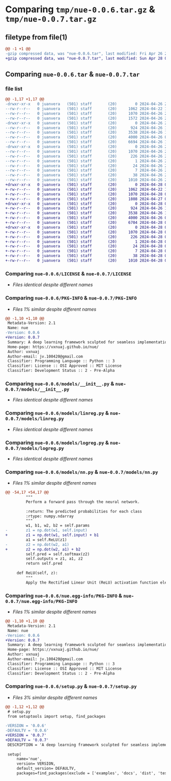 # Comparing `tmp/nue-0.0.6.tar.gz` & `tmp/nue-0.0.7.tar.gz`

## filetype from file(1)

```diff
@@ -1 +1 @@
-gzip compressed data, was "nue-0.0.6.tar", last modified: Fri Apr 26 21:57:18 2024, max compression
+gzip compressed data, was "nue-0.0.7.tar", last modified: Sun Apr 28 02:35:47 2024, max compression
```

## Comparing `nue-0.0.6.tar` & `nue-0.0.7.tar`

### file list

```diff
@@ -1,17 +1,17 @@
-drwxr-xr-x   0 juanvera   (501) staff       (20)        0 2024-04-26 21:57:18.949522 nue-0.0.6/
--rw-r--r--   0 juanvera   (501) staff       (20)     1062 2024-04-22 16:56:55.000000 nue-0.0.6/LICENSE
--rw-r--r--   0 juanvera   (501) staff       (20)     1070 2024-04-26 21:57:18.949173 nue-0.0.6/PKG-INFO
--rw-r--r--   0 juanvera   (501) staff       (20)     1572 2024-04-26 21:49:31.000000 nue-0.0.6/README.md
-drwxr-xr-x   0 juanvera   (501) staff       (20)        0 2024-04-26 21:57:18.947490 nue-0.0.6/models/
--rw-r--r--   0 juanvera   (501) staff       (20)      924 2024-04-26 15:20:27.000000 nue-0.0.6/models/__init__.py
--rw-r--r--   0 juanvera   (501) staff       (20)     3538 2024-04-26 12:46:29.000000 nue-0.0.6/models/linreg.py
--rw-r--r--   0 juanvera   (501) staff       (20)     4000 2024-04-26 02:56:06.000000 nue-0.0.6/models/logreg.py
--rw-r--r--   0 juanvera   (501) staff       (20)     6694 2024-04-26 12:51:41.000000 nue-0.0.6/models/nn.py
-drwxr-xr-x   0 juanvera   (501) staff       (20)        0 2024-04-26 21:57:18.948667 nue-0.0.6/nue.egg-info/
--rw-r--r--   0 juanvera   (501) staff       (20)     1070 2024-04-26 21:57:18.000000 nue-0.0.6/nue.egg-info/PKG-INFO
--rw-r--r--   0 juanvera   (501) staff       (20)      226 2024-04-26 21:57:18.000000 nue-0.0.6/nue.egg-info/SOURCES.txt
--rw-r--r--   0 juanvera   (501) staff       (20)        1 2024-04-26 21:57:18.000000 nue-0.0.6/nue.egg-info/dependency_links.txt
--rw-r--r--   0 juanvera   (501) staff       (20)       24 2024-04-26 21:57:18.000000 nue-0.0.6/nue.egg-info/requires.txt
--rw-r--r--   0 juanvera   (501) staff       (20)        7 2024-04-26 21:57:18.000000 nue-0.0.6/nue.egg-info/top_level.txt
--rw-r--r--   0 juanvera   (501) staff       (20)       38 2024-04-26 21:57:18.949596 nue-0.0.6/setup.cfg
--rw-r--r--   0 juanvera   (501) staff       (20)     1010 2024-04-26 21:56:55.000000 nue-0.0.6/setup.py
+drwxr-xr-x   0 juanvera   (501) staff       (20)        0 2024-04-28 02:35:47.071931 nue-0.0.7/
+-rw-r--r--   0 juanvera   (501) staff       (20)     1062 2024-04-22 16:56:55.000000 nue-0.0.7/LICENSE
+-rw-r--r--   0 juanvera   (501) staff       (20)     1070 2024-04-28 02:35:47.071688 nue-0.0.7/PKG-INFO
+-rw-r--r--   0 juanvera   (501) staff       (20)     1808 2024-04-27 02:26:41.000000 nue-0.0.7/README.md
+drwxr-xr-x   0 juanvera   (501) staff       (20)        0 2024-04-28 02:35:47.067763 nue-0.0.7/models/
+-rw-r--r--   0 juanvera   (501) staff       (20)      924 2024-04-26 15:20:27.000000 nue-0.0.7/models/__init__.py
+-rw-r--r--   0 juanvera   (501) staff       (20)     3538 2024-04-26 12:46:29.000000 nue-0.0.7/models/linreg.py
+-rw-r--r--   0 juanvera   (501) staff       (20)     4000 2024-04-26 02:56:06.000000 nue-0.0.7/models/logreg.py
+-rw-r--r--   0 juanvera   (501) staff       (20)     6704 2024-04-28 02:34:28.000000 nue-0.0.7/models/nn.py
+drwxr-xr-x   0 juanvera   (501) staff       (20)        0 2024-04-28 02:35:47.071118 nue-0.0.7/nue.egg-info/
+-rw-r--r--   0 juanvera   (501) staff       (20)     1070 2024-04-28 02:35:47.000000 nue-0.0.7/nue.egg-info/PKG-INFO
+-rw-r--r--   0 juanvera   (501) staff       (20)      226 2024-04-28 02:35:47.000000 nue-0.0.7/nue.egg-info/SOURCES.txt
+-rw-r--r--   0 juanvera   (501) staff       (20)        1 2024-04-28 02:35:47.000000 nue-0.0.7/nue.egg-info/dependency_links.txt
+-rw-r--r--   0 juanvera   (501) staff       (20)       24 2024-04-28 02:35:47.000000 nue-0.0.7/nue.egg-info/requires.txt
+-rw-r--r--   0 juanvera   (501) staff       (20)        7 2024-04-28 02:35:47.000000 nue-0.0.7/nue.egg-info/top_level.txt
+-rw-r--r--   0 juanvera   (501) staff       (20)       38 2024-04-28 02:35:47.072043 nue-0.0.7/setup.cfg
+-rw-r--r--   0 juanvera   (501) staff       (20)     1010 2024-04-28 02:35:24.000000 nue-0.0.7/setup.py
```

### Comparing `nue-0.0.6/LICENSE` & `nue-0.0.7/LICENSE`

 * *Files identical despite different names*

### Comparing `nue-0.0.6/PKG-INFO` & `nue-0.0.7/PKG-INFO`

 * *Files 1% similar despite different names*

```diff
@@ -1,10 +1,10 @@
 Metadata-Version: 2.1
 Name: nue
-Version: 0.0.6
+Version: 0.0.7
 Summary: A deep learning framework sculpted for seamless implementation of models, geared towards entry level learners. 
 Home-page: https://vxnuaj.github.io/nue/
 Author: vxnuaj
 Author-email: jv.100420@gmail.com
 Classifier: Programming Language :: Python :: 3
 Classifier: License :: OSI Approved :: MIT License
 Classifier: Development Status :: 2 - Pre-Alpha
```

### Comparing `nue-0.0.6/models/__init__.py` & `nue-0.0.7/models/__init__.py`

 * *Files identical despite different names*

### Comparing `nue-0.0.6/models/linreg.py` & `nue-0.0.7/models/linreg.py`

 * *Files identical despite different names*

### Comparing `nue-0.0.6/models/logreg.py` & `nue-0.0.7/models/logreg.py`

 * *Files identical despite different names*

### Comparing `nue-0.0.6/models/nn.py` & `nue-0.0.7/models/nn.py`

 * *Files 1% similar despite different names*

```diff
@@ -54,17 +54,17 @@
         """
         Perform a forward pass through the neural network.
 
         :return: The predicted probabilities for each class
         :rtype: numpy.ndarray
         """
         w1, b1, w2, b2 = self.params
-        z1 = np.dot(w1, self.input)
+        z1 = np.dot(w1, self.input) + b1
         a1 = self.ReLU(z1)
-        z2 = np.dot(w2, a1)
+        z2 = np.dot(w2, a1) + b2
         self.pred = self.softmax(z2)
         self.outputs = z1, a1, z2
         return self.pred
     
     def ReLU(self, z):
         """
         Apply the Rectified Linear Unit (ReLU) activation function element-wise to the input.
```

### Comparing `nue-0.0.6/nue.egg-info/PKG-INFO` & `nue-0.0.7/nue.egg-info/PKG-INFO`

 * *Files 1% similar despite different names*

```diff
@@ -1,10 +1,10 @@
 Metadata-Version: 2.1
 Name: nue
-Version: 0.0.6
+Version: 0.0.7
 Summary: A deep learning framework sculpted for seamless implementation of models, geared towards entry level learners. 
 Home-page: https://vxnuaj.github.io/nue/
 Author: vxnuaj
 Author-email: jv.100420@gmail.com
 Classifier: Programming Language :: Python :: 3
 Classifier: License :: OSI Approved :: MIT License
 Classifier: Development Status :: 2 - Pre-Alpha
```

### Comparing `nue-0.0.6/setup.py` & `nue-0.0.7/setup.py`

 * *Files 3% similar despite different names*

```diff
@@ -1,12 +1,12 @@
 # setup.py
 from setuptools import setup, find_packages
 
-VERSION = '0.0.6'
-DEFAULTV = '0.0.6'
+VERSION = '0.0.7'
+DEFAULTV = '0.0.7'
 DESCRIPTION = 'A deep learning framework sculpted for seamless implementation of models, geared towards entry level learners. '
 
 setup(
     name='nue',
     version= VERSION,
     default_version= DEFAULTV,
     packages=find_packages(exclude = ['examples', 'docs', 'dist', 'test']),
```

